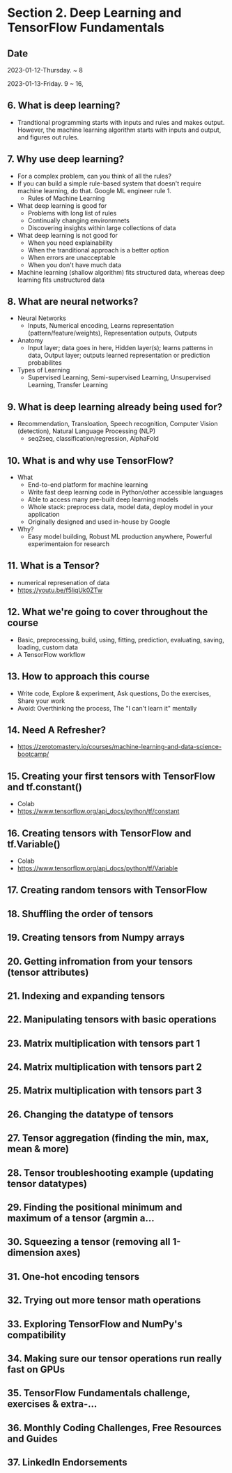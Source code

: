 # Section 2. Deep Learning and TensorFlow Fundamentals

## Date

2023-01-12-Thursday. ~ 8

2023-01-13-Friday. 9 ~ 16, 

## 6. What is deep learning?

- Trandtional programming starts with inputs and rules and makes output. However, the machine learning algorithm starts with inputs and output, and figures out rules.

## 7. Why use deep learning?

- For a complex problem, can you think of all the rules?
- If you can build a simple rule-based system that doesn't require machine learning, do that. Google ML engineer rule 1.
  - Rules of Machine Learning
- What deep learning is good for
  - Problems with long list of rules
  - Continually changing environmnets
  - Discovering insights within large collections of data
- What deep learning is not good for
  - When you need explainability
  - When the tranditional approach is a better option
  - When errors are unacceptable
  - When you don't have much data
- Machine learning (shallow algorithm) fits structured data, whereas deep learning fits unstructured data

## 8. What are neural networks?

- Neural Networks
  - Inputs, Numerical encoding, Learns representation (pattern/feature/weights), Representation outputs, Outputs
- Anatomy
  - Input layer; data goes in here, Hidden layer(s); learns patterns in data, Output layer; outputs learned representation or prediction probabilites
- Types of Learning
  - Supervised Learning, Semi-supervised Learning, Unsupervised Learning, Transfer Learning

## 9. What is deep learning already being used for?

- Recommendation, Transloation, Speech recognition, Computer Vision (detection), Natural Language Processing (NLP)
  - seq2seq, classification/regression, AlphaFold

## 10. What is and why use TensorFlow?

- What
  - End-to-end platform for machine learning
  - Write fast deep learning code in Python/other accessible languages
  - Able to access many pre-built deep learning models
  - Whole stack: preprocess data, model data, deploy model in your application
  - Originally designed and used in-house by Google
- Why?
  - Easy model building, Robust ML production anywhere, Powerful experimentaion for research

## 11. What is a Tensor?

- numerical represenation of data
- https://youtu.be/f5liqUk0ZTw

## 12. What we're going to cover throughout the course

- Basic, preprocessing, build, using, fitting, prediction, evaluating, saving, loading, custom data
- A TensorFlow workflow

## 13. How to approach this course

- Write code, Explore & experiment, Ask questions, Do the exercises, Share your work
- Avoid: Overthinking the process, The "I can't learn it" mentally

## 14. Need A Refresher?

- https://zerotomastery.io/courses/machine-learning-and-data-science-bootcamp/

## 15. Creating your first tensors with TensorFlow and tf.constant()

- Colab
- https://www.tensorflow.org/api_docs/python/tf/constant

## 16. Creating tensors with TensorFlow and tf.Variable()

- Colab
- https://www.tensorflow.org/api_docs/python/tf/Variable

## 17. Creating random tensors with TensorFlow

## 18. Shuffling the order of tensors

## 19. Creating tensors from Numpy arrays

## 20. Getting infromation from your tensors (tensor attributes)

## 21. Indexing and expanding tensors

## 22. Manipulating tensors with basic operations

## 23. Matrix multiplication with tensors part 1

## 24. Matrix multiplication with tensors part 2

## 25. Matrix multiplication with tensors part 3

## 26. Changing the datatype of tensors

## 27. Tensor aggregation (finding the min, max, mean & more)

## 28. Tensor troubleshooting example (updating tensor datatypes)

## 29. Finding the positional minimum and maximum of a tensor (argmin a...

## 30. Squeezing a tensor (removing all 1-dimension axes)

## 31. One-hot encoding tensors

## 32. Trying out more tensor math operations

## 33. Exploring TensorFlow and NumPy's compatibility

## 34. Making sure our tensor operations run really fast on GPUs

## 35. TensorFlow Fundamentals challenge, exercises & extra-...

## 36. Monthly Coding Challenges, Free Resources and Guides

## 37. LinkedIn Endorsements

